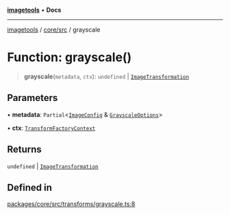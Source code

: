 [**imagetools**](../../../README.md) • **Docs**

***

[imagetools](../../../modules.md) / [core/src](../README.md) / grayscale

# Function: grayscale()

> **grayscale**(`metadata`, `ctx`): `undefined` \| [`ImageTransformation`](../type-aliases/ImageTransformation.md)

## Parameters

• **metadata**: `Partial`\<[`ImageConfig`](../type-aliases/ImageConfig.md) & [`GrayscaleOptions`](../interfaces/GrayscaleOptions.md)\>

• **ctx**: [`TransformFactoryContext`](../interfaces/TransformFactoryContext.md)

## Returns

`undefined` \| [`ImageTransformation`](../type-aliases/ImageTransformation.md)

## Defined in

[packages/core/src/transforms/grayscale.ts:8](https://github.com/JonasKruckenberg/imagetools/blob/b6421598cd4879d5c28755c1d558f8b5955cc5a1/packages/core/src/transforms/grayscale.ts#L8)
